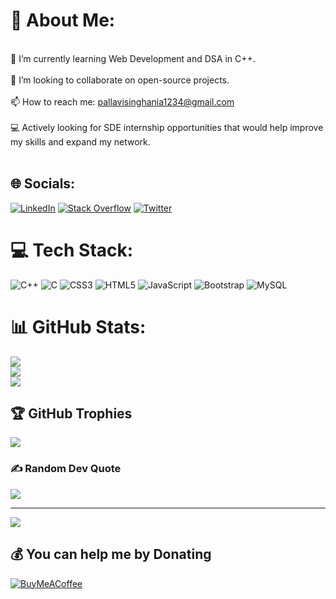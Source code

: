 # 💫 About Me:
<br>🌱 I’m currently learning Web Development and DSA in C++.<br><br>👯 I’m looking to collaborate on open-source projects.<br><br>📫 How to reach me: pallavisinghania1234@gmail.com<br><br>💻 Actively looking for SDE internship opportunities that would help improve my skills and expand my network.<br><br>


## 🌐 Socials:
[![LinkedIn](https://img.shields.io/badge/LinkedIn-%230077B5.svg?logo=linkedin&logoColor=white)](https://linkedin.com/in/pallavi-singh-4b368421a) [![Stack Overflow](https://img.shields.io/badge/-Stackoverflow-FE7A16?logo=stack-overflow&logoColor=white)](https://stackoverflow.com/users/pallavi-singh) [![Twitter](https://img.shields.io/badge/Twitter-%231DA1F2.svg?logo=Twitter&logoColor=white)](https://twitter.com/pallavi99551100) 

# 💻 Tech Stack:
![C++](https://img.shields.io/badge/c++-%2300599C.svg?style=for-the-badge&logo=c%2B%2B&logoColor=white) ![C](https://img.shields.io/badge/c-%2300599C.svg?style=for-the-badge&logo=c&logoColor=white) ![CSS3](https://img.shields.io/badge/css3-%231572B6.svg?style=for-the-badge&logo=css3&logoColor=white) ![HTML5](https://img.shields.io/badge/html5-%23E34F26.svg?style=for-the-badge&logo=html5&logoColor=white) ![JavaScript](https://img.shields.io/badge/javascript-%23323330.svg?style=for-the-badge&logo=javascript&logoColor=%23F7DF1E) ![Bootstrap](https://img.shields.io/badge/bootstrap-%23563D7C.svg?style=for-the-badge&logo=bootstrap&logoColor=white) ![MySQL](https://img.shields.io/badge/mysql-%2300f.svg?style=for-the-badge&logo=mysql&logoColor=white)
# 📊 GitHub Stats:
![](https://github-readme-stats.vercel.app/api?username=pallavikumari01&theme=dark&hide_border=false&include_all_commits=true&count_private=true)<br/>
![](https://github-readme-streak-stats.herokuapp.com/?user=pallavikumari01&theme=dark&hide_border=false)<br/>
![](https://github-readme-stats.vercel.app/api/top-langs/?username=pallavikumari01&theme=dark&hide_border=false&include_all_commits=true&count_private=true&layout=compact)

## 🏆 GitHub Trophies
![](https://github-profile-trophy.vercel.app/?username=pallavikumari01&theme=radical&no-frame=false&no-bg=true&margin-w=4)

### ✍️ Random Dev Quote
![](https://quotes-github-readme.vercel.app/api?type=horizontal&theme=radical)

---
[![](https://visitcount.itsvg.in/api?id=pallavikumari01&icon=0&color=0)](https://visitcount.itsvg.in)

  ## 💰 You can help me by Donating
  [![BuyMeACoffee](https://img.shields.io/badge/Buy%20Me%20a%20Coffee-ffdd00?style=for-the-badge&logo=buy-me-a-coffee&logoColor=black)](https://buymeacoffee.com/pallavikumari) 

  <!-- Proudly created with GPRM ( https://gprm.itsvg.in ) -->
  
